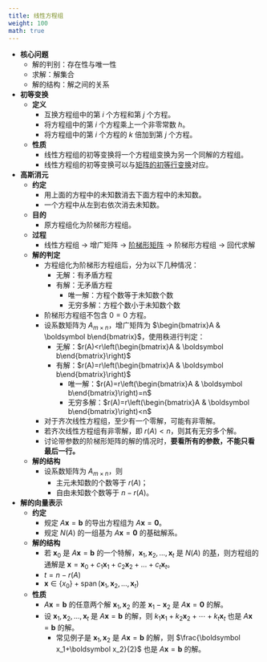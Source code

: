 ```yaml
---
title: 线性方程组
weight: 100
math: true
---
```


- **核心问题**
    - 解的判别：存在性与唯一性
    - 求解：解集合
    - 解的结构：解之间的关系
- **初等变换**
    - **定义**
        - 互换方程组中的第 $i$ 个方程和第 $j$ 个方程。
        - 将方程组中的第 $i$ 个方程乘上一个非零常数 $h$。
        - 将方程组中的第 $i$ 个方程的 $k$ 倍加到第 $j$ 个方程。
    - **性质**
        - 线性方程组的初等变换将一个方程组变换为另一个同解的方程组。
        - 线性方程组的初等变换可以与[矩阵的初等行变换](/notes/docs/mathematics/linear-algrbra/matrix#kso3bg)对应。
- **高斯消元**
    - **约定**
        - 用上面的方程中的未知数消去下面方程中的未知数。
        - 一个方程中从左到右依次消去未知数。
    - **目的**
        - 原方程组化为阶梯形方程组。
    - **过程**
        - 线性方程组 $\rightarrow$ 增广矩阵 $\rightarrow$ [阶梯形矩阵](/notes/docs/mathematics/linear-algrbra/matrix#tsmjx5) $\rightarrow$ 阶梯形方程组 $\rightarrow$ 回代求解
    - **解的判定**
        - 方程组化为阶梯形方程组后，分为以下几种情况：
            - 无解：有矛盾方程
            - 有解：无矛盾方程
                - 唯一解：方程个数等于未知数个数
                - 无穷多解：方程个数小于未知数个数
        - 阶梯形方程组不包含 $0=0$ 方程。
        - 设系数矩阵为 $A_{m\times n}$，增广矩阵为 $\begin{bmatrix}A & \boldsymbol b\end{bmatrix}$，使用秩进行判定：
            - 无解：$r(A)<r\left(\begin{bmatrix}A & \boldsymbol b\end{bmatrix}\right)$
            - 有解：$r(A)=r\left(\begin{bmatrix}A & \boldsymbol b\end{bmatrix}\right)$
                - 唯一解：$r(A)=r\left(\begin{bmatrix}A & \boldsymbol b\end{bmatrix}\right)=n$
                - 无穷多解：$r(A)=r\left(\begin{bmatrix}A & \boldsymbol b\end{bmatrix}\right)<n$
        - 对于齐次线性方程组，至少有一个零解，可能有非零解。
        - 若齐次线性方程组有非零解，即 $r(A)<n$，则其有无穷多个解。
        - 讨论带参数的阶梯形矩阵的解的情况时，**要看所有的参数，不能只看最后一行。**
    - **解的结构**
        - 设系数矩阵为 $A_{m\times n}$，则
            - 主元未知数的个数等于 $r(A)$；
            - 自由未知数个数等于 $n-r(A)$。
- **解的向量表示**
    - **约定**
        - 规定 $A\boldsymbol x=\boldsymbol b$ 的导出方程组为 $A\boldsymbol x=\boldsymbol 0$。
        - 规定 $N(A)$ 的一组基为 $A\boldsymbol x=\boldsymbol 0$ 的基础解系。
    - **解的结构**
        - 若 $\boldsymbol x_0$ 是 $A\boldsymbol x=\boldsymbol b$ 的一个特解，$\boldsymbol x_1,\boldsymbol x_2,\dots,\boldsymbol x_t$ 是 $N(A)$ 的[基](/notes/docs/mathematics/linear-algrbra/vector-space#sohrgj)，则方程组的通解是 $\boldsymbol x=\boldsymbol x_0+c_1\boldsymbol x_1+c_2\boldsymbol x_2+\dots+c_t\boldsymbol x_t$。
        - $t=n-r(A)$
        - $\boldsymbol x\in\{x_0\}+\operatorname{span}(\boldsymbol x_1,\boldsymbol x_2,\dots,\boldsymbol x_t)$
    - **性质**
        - $A\boldsymbol x=\boldsymbol b$ 的任意两个解 $\boldsymbol x_1,\boldsymbol x_2$ 的差 $\boldsymbol x_1-\boldsymbol x_2$ 是 $A\boldsymbol x=\boldsymbol 0$ 的解。
        - 设 $\boldsymbol x_1,\boldsymbol x_2,\dots,\boldsymbol x_t$ 是 $A\boldsymbol x=\boldsymbol b$ 的解，则 $k_1\boldsymbol x_1+k_2\boldsymbol x_2+\cdots+k_t\boldsymbol x_t$ 也是 $A\boldsymbol x=\boldsymbol b$ 的解。
            - 常见例子是 $\boldsymbol x_1,\boldsymbol x_2$ 是 $A\boldsymbol x=\boldsymbol b$ 的解，则 $\frac{\boldsymbol x_1+\boldsymbol x_2}{2}$ 也是 $A\boldsymbol x=\boldsymbol b$ 的解。
